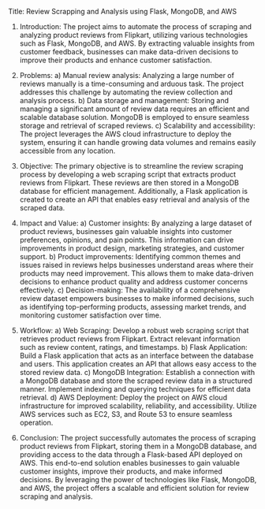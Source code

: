 Title: Review Scrapping and Analysis using Flask, MongoDB, and AWS

1) Introduction:
The project aims to automate the process of scraping and analyzing product reviews from Flipkart, utilizing various technologies such as Flask, MongoDB, and AWS. By extracting valuable insights from customer feedback, businesses can make data-driven decisions to improve their products and enhance customer satisfaction.

2) Problems:
a) Manual review analysis: Analyzing a large number of reviews manually is a time-consuming and arduous task. The project addresses this challenge by automating the review collection and analysis process.
b) Data storage and management: Storing and managing a significant amount of review data requires an efficient and scalable database solution. MongoDB is employed to ensure seamless storage and retrieval of scraped reviews.
c) Scalability and accessibility: The project leverages the AWS cloud infrastructure to deploy the system, ensuring it can handle growing data volumes and remains easily accessible from any location.

3) Objective:
The primary objective is to streamline the review scraping process by developing a web scraping script that extracts product reviews from Flipkart. These reviews are then stored in a MongoDB database for efficient management. Additionally, a Flask application is created to create an API that enables easy retrieval and analysis of the scraped data.

4) Impact and Value:
a) Customer insights: By analyzing a large dataset of product reviews, businesses gain valuable insights into customer preferences, opinions, and pain points. This information can drive improvements in product design, marketing strategies, and customer support.
b) Product improvements: Identifying common themes and issues raised in reviews helps businesses understand areas where their products may need improvement. This allows them to make data-driven decisions to enhance product quality and address customer concerns effectively.
c) Decision-making: The availability of a comprehensive review dataset empowers businesses to make informed decisions, such as identifying top-performing products, assessing market trends, and monitoring customer satisfaction over time.

5) Workflow:
a) Web Scraping: Develop a robust web scraping script that retrieves product reviews from Flipkart. Extract relevant information such as review content, ratings, and timestamps.
b) Flask Application: Build a Flask application that acts as an interface between the database and users. This application creates an API that allows easy access to the stored review data.
c) MongoDB Integration: Establish a connection with a MongoDB database and store the scraped review data in a structured manner. Implement indexing and querying techniques for efficient data retrieval.
d) AWS Deployment: Deploy the project on AWS cloud infrastructure for improved scalability, reliability, and accessibility. Utilize AWS services such as EC2, S3, and Route 53 to ensure seamless operation.

6) Conclusion:
The project successfully automates the process of scraping product reviews from Flipkart, storing them in a MongoDB database, and providing access to the data through a Flask-based API deployed on AWS. This end-to-end solution enables businesses to gain valuable customer insights, improve their products, and make informed decisions. By leveraging the power of technologies like Flask, MongoDB, and AWS, the project offers a scalable and efficient solution for review scraping and analysis.
